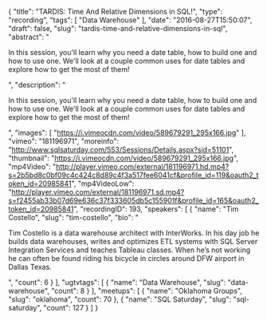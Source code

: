 {
  "title": "TARDIS: Time And Relative Dimensions in SQL!",
  "type": "recording",
  "tags": [
    "Data Warehouse"
  ],
  "date": "2016-08-27T15:50:07",
  "draft": false,
  "slug": "tardis-time-and-relative-dimensions-in-sql",
  "abstract": "<p>In this session, you'll learn why you need a date table, how to build one and how to use one.  We'll look at a couple common uses for date tables and explore how to get the most of them!</p>",
  "description": "<p>In this session, you'll learn why you need a date table, how to build one and how to use one.  We'll look at a couple common uses for date tables and explore how to get the most of them!</p>",
  "images": [
    "https://i.vimeocdn.com/video/589679291_295x166.jpg"
  ],
  "vimeo": "181196971",
  "moreinfo": "http://www.sqlsaturday.com/553/Sessions/Details.aspx?sid=51101",
  "thumbnail": "https://i.vimeocdn.com/video/589679291_295x166.jpg",
  "mp4Video": "http://player.vimeo.com/external/181196971.hd.mp4?s=2b5bd8c0bf09c4c424c8d89c4f3a517fee6041cf&profile_id=119&oauth2_token_id=20985841",
  "mp4VideoLow": "http://player.vimeo.com/external/181196971.sd.mp4?s=f2455ab33b07d69e636c37f333605db5c155901f&profile_id=165&oauth2_token_id=20985841",
  "recordingID": 193,
  "speakers": [
    {
      "name": "Tim Costello",
      "slug": "tim-costello",
      "bio": "<p>Tim Costello is a data warehouse architect with InterWorks. In his day job he builds data warehouses, writes and optimizes ETL systems with SQL Server Integration Services and teaches Tableau classes. When he’s not working he can often be found riding his bicycle in circles around DFW airport in Dallas Texas.</p>",
      "count": 6
    }
  ],
  "ugtvtags": [
    {
      "name": "Data Warehouse",
      "slug": "data-warehouse",
      "count": 8
    }
  ],
  "meetups": [
    {
      "name": "Oklahoma Groups",
      "slug": "oklahoma",
      "count": 70
    },
    {
      "name": "SQL Saturday",
      "slug": "sql-saturday",
      "count": 127
    }
  ]
}